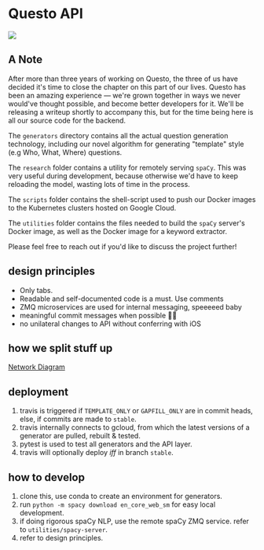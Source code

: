 # Questo API
<img src="./Questo Network Diagram.svg">

## A Note

After more than three years of working on Questo, the three of us have decided it's time to close the chapter on this part of our lives. Questo has been an amazing experience — we're grown together in ways we never would've thought possible, and become better developers for it. We'll be releasing a writeup shortly to accompany this, but for the time being here is all our source code for the backend. 

The `generators` directory contains all the actual question generation technology, including our novel algorithm for generating "template" style (e.g Who, What, Where) questions. 

The `research` folder contains a utility for remotely serving `spaCy`. This was very useful during development, because otherwise we'd have to keep reloading the model, wasting lots of time in the process. 

The `scripts` folder contains the shell-script used to push our Docker images to the Kubernetes clusters hosted on Google Cloud.

The `utilities` folder contains the files needed to build the `spaCy` server's Docker image, as well as the Docker image for a keyword extractor. 

Please feel free to reach out if you'd like to discuss the project further!

## design principles
- Only tabs.
- Readable and self-documented code is a must. Use comments
- ZMQ microservices are used for internal messaging, speeeeed baby
- meaningful commit messages when possible 🤘🏼
- no unilateral changes to API without conferring with iOS

## how we split stuff up
[Network Diagram](https://www.draw.io/?lightbox=1&highlight=0000ff&edit=_blank&layers=1&nav=1#G1ONXd7Tv7sdLaXIYwSRYsI3VG4YXfgXIA)

## deployment
1. travis is triggered if `TEMPLATE_ONLY` or `GAPFILL_ONLY` are in commit heads, else, if commits are made to `stable`.
2. travis internally connects to gcloud, from which the latest versions of a generator are pulled, rebuilt & tested.
3. pytest is used to test all generators and the API layer.
4. travis will optionally deploy _iff_ in branch `stable`.

## how to develop
1. clone this, use conda to create an environment for generators.
2. run `python -m spacy download en_core_web_sm` for easy local development.
3. if doing rigorous spaCy NLP, use the remote spaCy ZMQ service. refer to `utilities/spacy-server`.
4. refer to design principles.
